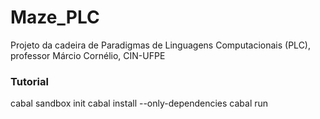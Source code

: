 # Maze_PLC

Projeto da cadeira de Paradigmas de Linguagens Computacionais (PLC), professor Márcio Cornélio, CIN-UFPE

### Tutorial
   cabal sandbox init
   cabal install --only-dependencies
   cabal run
